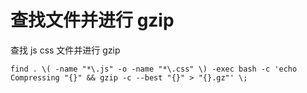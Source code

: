 # 查找文件并进行 gzip

查找 js css 文件并进行 gzip


```shell
find . \( -name "*\.js" -o -name "*\.css" \) -exec bash -c 'echo Compressing "{}" && gzip -c --best "{}" > "{}.gz"' \;
```

